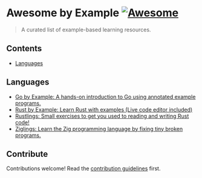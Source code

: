 # Awesome by Example [![Awesome](https://awesome.re/badge.svg)](https://awesome.re)

> A curated list of example-based learning resources.

## Contents

- [Languages](#languages)

## Languages

- [Go by Example: A hands-on introduction to Go using annotated example programs.](https://gobyexample.com/)
- [Rust by Example: Learn Rust with examples (Live code editor included)](https://github.com/rust-lang/rust-by-example)
- [Rustlings: Small exercises to get you used to reading and writing Rust code!](https://github.com/rust-lang/rustlings)
- [Ziglings: Learn the Zig programming language by fixing tiny broken programs.](https://github.com/ratfactor/ziglings)

## Contribute

Contributions welcome! Read the [contribution guidelines](CONTRIBUTING.md) first.
